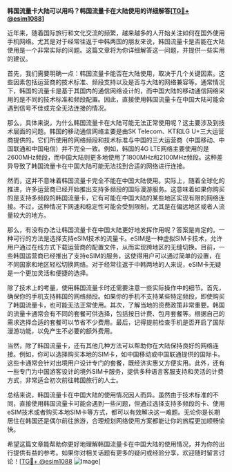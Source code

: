 **韩国流量卡大陆可以用吗？韩国流量卡在大陆使用的详细解答[[TG💪+ @esim1088](https://t.me/s/esim1088)]**

近年来，随着国际旅行和文化交流的频繁，越来越多的人开始关注如何在国外使用手机网络。尤其是对于经常往返于中韩两国的朋友来说，韩国流量卡是否能在大陆使用是一个非常实际的问题。这篇文章将为你详细解答这一问题，并提供一些实用的建议。

首先，我们需要明确一点：韩国流量卡能否在大陆使用，取决于几个关键因素。这些因素包括运营商的技术标准、频段支持以及是否与大陆的网络兼容等。通常情况下，韩国的流量卡是基于其国内的通信网络设计的，而中国大陆的移动通信网络采用的是不同的技术标准和频段配置。因此，直接使用韩国流量卡在中国大陆可能会遇到信号不佳或完全无法连接的情况。

那么，具体来说，为什么韩国流量卡在大陆可能无法正常使用呢？这主要涉及到技术层面的问题。韩国的移动通信网络主要是由SK Telecom、KT和LG U+三大运营商提供的。它们所使用的网络频段和技术标准与中国的三大运营商（中国移动、中国联通和中国电信）并不完全一致。例如，韩国的4G LTE网络主要使用的是2600MHz频段，而中国大陆则更多地使用了1800MHz和2100MHz频段。这种差异导致了韩国流量卡在中国大陆可能无法找到合适的网络进行连接。

然而，这并不意味着韩国流量卡完全不能在中国大陆使用。实际上，随着全球化的推进，许多运营商已经开始推出支持多频段的国际漫游服务。这意味着如果你购买的是支持多频段的韩国流量卡，它有可能在中国大陆的某些地区实现有限的网络连接。不过，这种情况下网速和稳定性可能会受到限制，尤其是在偏远地区或者人流量较大的地方。

那么，有没有办法让韩国流量卡在中国大陆更好地发挥作用呢？答案是肯定的。一种可行的方法是选择支持eSIM技术的流量卡。eSIM是一种虚拟SIM卡技术，允许用户通过在线方式下载运营商的配置文件，从而实现跨地区的无缝切换。目前，一些韩国运营商已经推出了支持eSIM的服务，这使得用户可以通过简单的设置，在不同国家和地区轻松切换网络。对于经常往返于中韩两地的人来说，eSIM卡无疑是一个更加灵活和便捷的选择。

除了技术上的考量，使用韩国流量卡时还需要注意一些实际操作中的细节。首先，确保你的手机支持韩国的网络频段。如果你的手机不支持某些特定频段，即使购买了韩国流量卡，也可能无法正常使用。其次，了解当地的资费政策非常重要。韩国的流量卡通常会有不同的套餐可供选择，包括按日计费、包月套餐等。根据自己的需求选择合适的套餐可以节省不少费用。最后，记得提前检查手机是否开启了国际漫游功能，以免产生不必要的额外费用。

当然，除了韩国流量卡，还有其他几种方法可以帮助你在大陆保持良好的网络连接。例如，你可以选择购买本地的SIM卡，如中国移动或中国联通提供的国际卡。这些卡通常会针对出境用户设计专门的套餐，既经济实惠又方便实用。此外，还有一些专门为中国游客设计的境外SIM卡服务，提供多种语言客服支持和灵活的计费方式，非常适合初次前往韩国旅行的人士。

总结来说，韩国流量卡在中国大陆的使用情况因人而异。虽然由于技术标准的不同，直接使用韩国流量卡可能会遇到一些问题，但通过选择支持多频段的卡、使用eSIM技术或者购买本地SIM卡等方式，都可以有效解决这一难题。无论你是长期居住在韩国还是偶尔前往旅游，合理规划网络使用方案都能让你的旅程更加顺畅愉快。

希望这篇文章能帮助你更好地理解韩国流量卡在中国大陆的使用情况，并为你的出行提供有益的参考。如果你对相关话题有更多的疑问或经验分享，欢迎随时留言讨论！[[TG💪+ @esim1088](https://t.me/s/esim1088) ![Image](https://i.postimg.cc/4NQfJmqS/Snipaste-2025-05-13-00-14-12.png)]